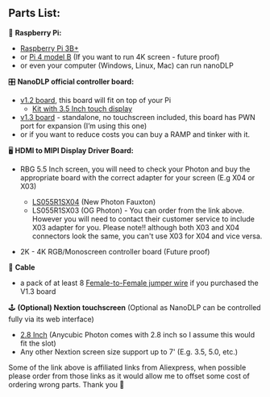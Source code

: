 Parts List:
-	
🍓 **Raspberry Pi:**
 - [Raspberry Pi 3B+](https://www.raspberrypi.com/products/raspberry-pi-3-model-b-plus/)
 - or [Pi 4 model B](https://www.raspberrypi.com/products/raspberry-pi-4-model-b/) (If you want to run 4K screen - future proof)
 - or even your computer (Windows, Linux, Mac) can run nanoDLP
 
 🎛️ **NanoDLP official controller board:**

- [v1.2 board](https://s.click.aliexpress.com/e/_A4PsSE), this board will fit on top of your Pi
	- [Kit with 3.5 Inch touch display](https://s.click.aliexpress.com/e/_AqR32I)
- [v1.3 board](https://s.click.aliexpress.com/e/_ABlmN0) - standalone, no touchscreen included, this board has PWN port for expansion (I’m using this one)
- or if  you want to reduce costs you can buy a RAMP and tinker with it.

🖥️ **HDMI to MIPI Display Driver Board:**

- RBG 5.5 Inch screen, you will need to check your Photon and buy the appropriate board with the correct adapter for your screen (E.g X04 or X03)
     - [LS055R1SX04](https://s.click.aliexpress.com/e/_Abuelo) (New Photon Fauxton)
     - LS055R1SX03 (OG Photon) - You can order from the link above. However you will need to contact their customer service to include X03 adapter for you. Please note!! although both X03 and X04 connectors look the same, you can't use X03 for X04 and vice versa.

- 2K - 4K RGB/Monoscreen controller board (Future proof)

🔗 **Cable**

 - a pack of at least 8 [Female-to-Female jumper wire](https://s.click.aliexpress.com/e/_991QzY) if you purchased the V1.3 board

🕹️ **(Optional) Nextion touchscreen**
(Optional as NanoDLP can be controlled fully via its web interface)
 - [2.8 Inch](https://s.click.aliexpress.com/e/_AMSOIS) (Anycubic Photon comes with 2.8 inch so I assume this would fit the slot)
 - Any other Nextion screen size support up to 7' (E.g. 3.5, 5.0, etc.)

Some of the link above is affiliated links from Aliexpress, when possible please order from those links as it would allow me to offset some cost of ordering wrong parts. Thank you 🥰 

